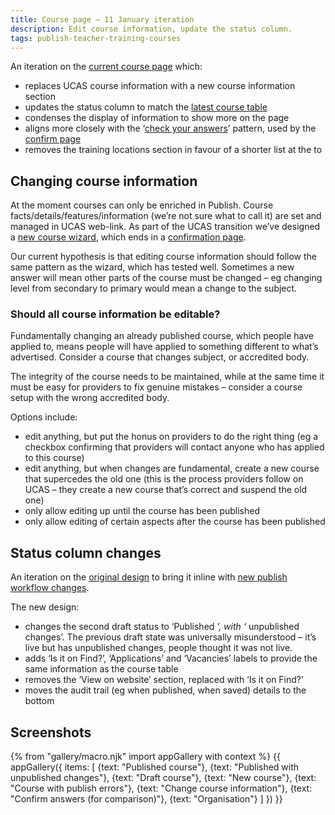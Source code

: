 ```yaml
---
title: Course page – 11 January iteration
description: Edit course information, update the status column.
tags: publish-teacher-training-courses
---
```

An iteration on the [current course page](/publish-teacher-training-courses/enrichment-sept-6#course) which:

* replaces UCAS course information with a new course information section
* updates the status column to match the [latest course table](/publish-teacher-training-courses/publish-states)
* condenses the display of information to show more on the page
* aligns more closely with the ‘[check your answers](https://design-system.service.gov.uk/patterns/check-answers/)’ pattern, used by the [confirm page](#confirm-answers-for-comparison)
* removes the training locations section in favour of a shorter list at the to

## Changing course information

At the moment courses can only be enriched in Publish. Course facts/details/features/information (we’re not sure what to call it) are set and managed in UCAS web-link. As part of the UCAS transition we’ve designed a [new course wizard](/publish-teacher-training-courses/new-course), which ends in a [confirmation page](#confirm-answers-for-comparison).

Our current hypothesis is that editing course information should follow the same pattern as the wizard, which has tested well. Sometimes a new answer will mean other parts of the course must be changed – eg changing level from secondary to primary would mean a change to the subject.

### Should all course information be editable?

Fundamentally changing an already published course, which people have applied to, means people will have applied to something different to what’s advertised. Consider a course that changes subject, or accredited body.

The integrity of the course needs to be maintained, while at the same time it must be easy for providers to fix genuine mistakes – consider a course setup with the wrong accredited body.

Options include:

* edit anything, but put the honus on providers to do the right thing (eg a checkbox confirming that providers will contact anyone who has applied to this course)
* edit anything, but when changes are fundamental, create a new course that supercedes the old one (this is the process providers follow on UCAS – they create a new course that’s correct and suspend the old one)
* only allow editing up until the course has been published
* only allow editing of certain aspects after the course has been published

## Status column changes

An iteration on the [original design](/publish-teacher-training-courses/publish-changes/iteration-aug-15) to bring it inline with [new publish workflow changes](/publish-teacher-training-courses/publish-states).

The new design:

* changes the second draft status to ‘Published *’, with ‘* unpublished changes’. The previous draft state was universally misunderstood – it’s live but has unpublished changes, people thought it was not live.
* adds ‘Is it on Find?’, ‘Applications’ and ‘Vacancies’ labels to provide the same information as the course table
* removes the ‘View on website’ section, replaced with ‘Is it on Find?’
* moves the audit trail (eg when published, when saved) details to the bottom

## Screenshots

{% from "gallery/macro.njk" import appGallery with context %}
{{ appGallery({
  items: [
    {text: "Published course"},
    {text: "Published with unpublished changes"},
    {text: "Draft course"},
    {text: "New course"},
    {text: "Course with publish errors"},
    {text: "Change course information"},
    {text: "Confirm answers (for comparison)"},
    {text: "Organisation"}
  ]
}) }}
